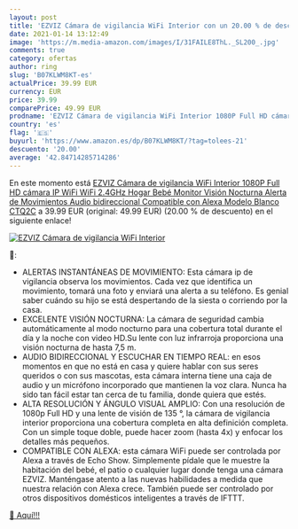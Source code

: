 ```yaml
---
layout: post
title: 'EZVIZ Cámara de vigilancia WiFi Interior con un 20.00 % de descuento'
date: 2021-01-14 13:12:49
image: 'https://m.media-amazon.com/images/I/31FAILE8ThL._SL200_.jpg'
comments: true
category: ofertas
author: ring
slug: 'B07KLWM8KT-es'
actualPrice: 39.99 EUR
currency: EUR
price: 39.99
comparePrice: 49.99 EUR
prodname: 'EZVIZ Cámara de vigilancia WiFi Interior 1080P Full HD cámara IP WiFi WiFi 2.4GHz Hogar Bebé Monitor Visión Nocturna Alerta de Movimientos Audio bidireccional Compatible con Alexa Modelo Blanco CTQ2C'
country: 'es'
flag: '🇪🇸'
buyurl: 'https://www.amazon.es/dp/B07KLWM8KT/?tag=tolees-21'
descuento: '20.00'
average: '42.84714285714286'
---
```


En este momento está [EZVIZ Cámara de vigilancia WiFi Interior 1080P Full HD cámara IP WiFi WiFi 2.4GHz Hogar Bebé Monitor Visión Nocturna Alerta de Movimientos Audio bidireccional Compatible con Alexa Modelo Blanco CTQ2C](https://www.amazon.es/dp/B07KLWM8KT/?tag=tolees-21) a 39.99 EUR (original: 49.99 EUR) (20.00 %  de descuento) en el siguiente enlace!

[![EZVIZ Cámara de vigilancia WiFi Interior](https://m.media-amazon.com/images/I/31FAILE8ThL._SL200_.jpg)](https://www.amazon.es/dp/B07KLWM8KT/?tag=tolees-21)

🔎:

- ALERTAS INSTANTÁNEAS DE MOVIMIENTO: Esta cámara ip de vigilancia observa los movimientos. Cada vez que identifica un movimiento, tomará una foto y enviará una alerta a su teléfono. Es genial saber cuándo su hijo se está despertando de la siesta o corriendo por la casa.
- EXCELENTE VISIÓN NOCTURNA: La cámara de seguridad cambia automáticamente al modo nocturno para una cobertura total durante el día y la noche con video HD.Su lente con luz infrarroja proporciona una visión nocturna de hasta 7,5 m.
- AUDIO BIDIRECCIONAL Y ESCUCHAR EN TIEMPO REAL: en esos momentos en que no está en casa y quiere hablar con sus seres queridos o con sus mascotas, esta cámara interna tiene una caja de audio y un micrófono incorporado que mantienen la voz clara. Nunca ha sido tan fácil estar tan cerca de tu familia, donde quiera que estés.
- ALTA RESOLUCIÓN Y ÁNGULO VISUAL AMPLIO: Con una resolución de 1080p Full HD y una lente de visión de 135 °, la cámara de vigilancia interior proporciona una cobertura completa en alta definición completa. Con un simple toque doble, puede hacer zoom (hasta 4x) y enfocar los detalles más pequeños.
- COMPATIBLE CON ALEXA: esta cámara WiFi puede ser controlada por Alexa a través de Echo Show. Simplemente pídale que le muestre la habitación del bebé, el patio o cualquier lugar donde tenga una cámara EZVIZ. Manténgase atento a las nuevas habilidades a medida que nuestra relación con Alexa crece. También puede ser controlado por otros dispositivos domésticos inteligentes a través de IFTTT.

[🛒 Aquí!!!](https://www.amazon.es/dp/B07KLWM8KT/?tag=tolees-21)
